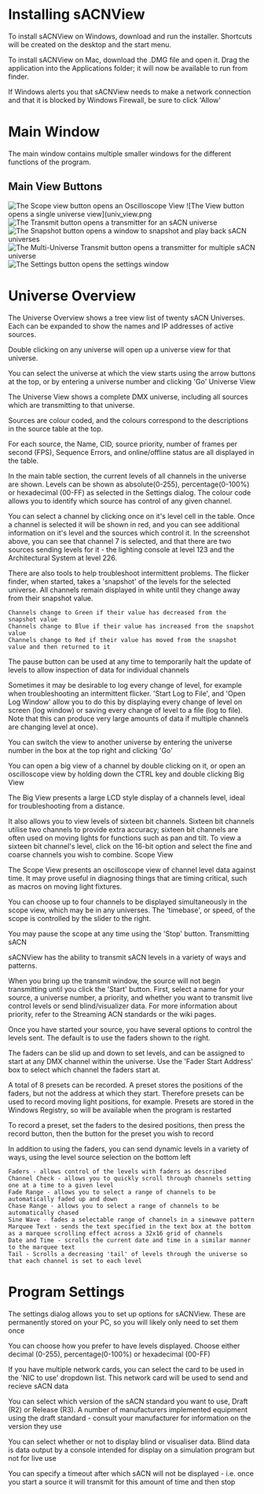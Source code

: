 # Installing sACNView
To install sACNView on Windows, download and run the installer. Shortcuts will be created on the desktop and the start menu.

To install sACNView on Mac, download the .DMG file and open it. Drag the application into the Applications folder; it will now be available to run from finder.

If Windows alerts you that sACNView needs to make a network connection and that it is blocked by Windows Firewall, be sure to click 'Allow'

# Main Window
The main window contains multiple smaller windows for the different functions of the program.

## Main View Buttons
![The Scope view button opens an Oscilloscope View](scope.png)
![The View button opens a single universe view](univ_view.png
![The Transmit button opens a transmitter for an sACN universe](transmit.png)
![The Snapshot button opens a window to snapshot and play back sACN universes](snapshot.png)
![The Multi-Universe Transmit button opens a transmitter for multiple sACN universe](multi_universe.png)
![The Settings button opens the settings window](settings.png)

# Universe Overview

The Universe Overview shows a tree view list of twenty sACN Universes. Each can be expanded to show the names and IP addresses of active sources.

Double clicking on any universe will open up a universe view for that universe.

You can select the universe at which the view starts using the arrow buttons at the top, or by entering a universe number and clicking 'Go'
Universe View

The Universe View shows a complete DMX universe, including all sources which are transmitting to that universe.

Sources are colour coded, and the colours correspond to the descriptions in the source table at the top.

For each source, the Name, CID, source priority, number of frames per second (FPS), Sequence Errors, and online/offline status are all displayed in the table.

In the main table section, the current levels of all channels in the universe are shown. Levels can be shown as absolute(0-255), percentage(0-100%) or hexadecimal (00-FF) as selected in the Settings dialog. The colour code allows you to identify which source has control of any given channel.

You can select a channel by clicking once on it's level cell in the table. Once a channel is selected it will be shown in red, and you can see additional information on it's level and the sources which control it. In the screenshot above, you can see that channel 7 is selected, and that there are two sources sending levels for it - the lighting console at level 123 and the Architectural System at level 226.

There are also tools to help troubleshoot intermittent problems. The flicker finder, when started, takes a 'snapshot' of the levels for the selected universe. All channels remain displayed in white until they change away from their snapshot value.

    Channels change to Green if their value has decreased from the snapshot value
    Channels change to Blue if their value has increased from the snapshot value
    Channels change to Red if their value has moved from the snapshot value and then returned to it

The pause button can be used at any time to temporarily halt the update of levels to allow inspection of data for individual channels

Sometimes it may be desirable to log every change of level, for example when troubleshooting an intermittent flicker. 'Start Log to File', and 'Open Log Window' allow you to do this by displaying every change of level on screen (log window) or saving every change of level to a file (log to file). Note that this can produce very large amounts of data if multiple channels are changing level at once).

You can switch the view to another universe by entering the universe number in the box at the top right and clicking 'Go'

You can open a big view of a channel by double clicking on it, or open an oscilloscope view by holding down the CTRL key and double clicking
Big View

The Big View presents a large LCD style display of a channels level, ideal for troubleshooting from a distance.

It also allows you to view levels of sixteen bit channels. Sixteen bit channels utilise two channels to provide extra accuracy; sixteen bit channels are often used on moving lights for functions such as pan and tilt. To view a sixteen bit channel's level, click on the 16-bit option and select the fine and coarse channels you wish to combine.
Scope View

The Scope View presents an oscilloscope view of channel level data against time. It may prove useful in diagnosing things that are timing critical, such as macros on moving light fixtures.

You can choose up to four channels to be displayed simultaneously in the scope view, which may be in any universes. The 'timebase', or speed, of the scope is controlled by the slider to the right.

You may pause the scope at any time using the 'Stop' button.
Transmitting sACN

sACNView has the ability to transmit sACN levels in a variety of ways and patterns.

When you bring up the transmit window, the source will not begin transmitting until you click the 'Start' button. First, select a name for your source, a universe number, a priority, and whether you want to transmit live control levels or send blind/visualizer data. For more information about priority, refer to the Streaming ACN standards or the wiki pages.

Once you have started your source, you have several options to control the levels sent. The default is to use the faders shown to the right.

The faders can be slid up and down to set levels, and can be assigned to start at any DMX channel within the universe. Use the 'Fader Start Address' box to select which channel the faders start at.

A total of 8 presets can be recorded. A preset stores the positions of the faders, but not the address at which they start. Therefore presets can be used to record moving light positions, for example. Presets are stored in the Windows Registry, so will be available when the program is restarted

To record a preset, set the faders to the desired positions, then press the record button, then the button for the preset you wish to record

In addition to using the faders, you can send dynamic levels in a variety of ways, using the level source selection on the bottom left

    Faders - allows control of the levels with faders as described
    Channel Check - allows you to quickly scroll through channels setting one at a time to a given level
    Fade Range - allows you to select a range of channels to be automatically faded up and down
    Chase Range - allows you to select a range of channels to be automatically chased
    Sine Wave - fades a selectable range of channels in a sinewave pattern
    Marquee Text - sends the text specified in the text box at the bottom as a marquee scrolling effect across a 32x16 grid of channels
    Date and Time - scrolls the current date and time in a similar manner to the marquee text
    Tail - Scrolls a decreasing 'tail' of levels through the universe so that each channel is set to each level

# Program Settings

The settings dialog allows you to set up options for sACNView. These are permanently stored on your PC, so you will likely only need to set them once

You can choose how you prefer to have levels displayed. Choose either decimal (0-255), percentage(0-100%) or hexadecimal (00-FF)

If you have multiple network cards, you can select the card to be used in the 'NIC to use' dropdown list. This network card will be used to send and recieve sACN data

You can select which version of the sACN standard you want to use, Draft (R2) or Release (R3). A number of manufacturers implemented equipment using the draft standard - consult your manufacturer for information on the version they use

You can select whether or not to display blind or visualiser data. Blind data is data output by a console intended for display on a simulation program but not for live use

You can specify a timeout after which sACN will not be displayed - i.e. once you start a source it will transmit for this amount of time and then stop
